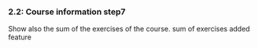 ### 2.2: Course information step7

Show also the sum of the exercises of the course.
sum of exercises added feature